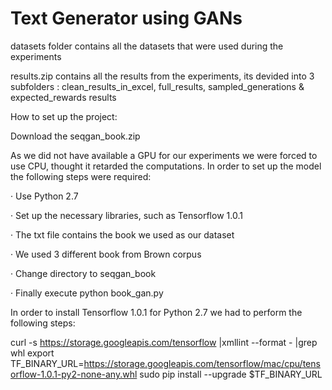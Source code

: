 # Text Generator using GANs

datasets folder contains all the datasets that were used during the experiments

results.zip contains all the results from the experiments, its devided into 3 subfolders : clean_results_in_excel, full_results, sampled_generations & expected_rewards results

How to set up the project:

Download the seqgan_book.zip

As we did not have available a GPU for our experiments we were forced to use CPU, thought it retarded the computations. In order to set up the model the following steps were required:

·         Use Python 2.7

·         Set up the necessary libraries, such as Tensorflow 1.0.1

·         The txt file contains the book we used as our dataset

·         We used 3 different book from Brown corpus

·         Change directory to seqgan_book

·         Finally execute python book_gan.py

In order to install Tensorflow 1.0.1 for Python 2.7 we had to perform the following steps:

curl -s https://storage.googleapis.com/tensorflow |xmllint --format - |grep whl
export TF_BINARY_URL=https://storage.googleapis.com/tensorflow/mac/cpu/tensorflow-1.0.1-py2-none-any.whl
sudo pip install --upgrade $TF_BINARY_URL

